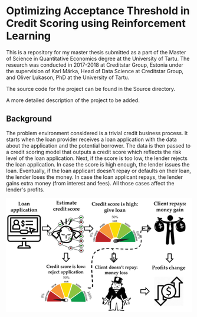 # Optimizing Acceptance Threshold in Credit Scoring using Reinforcement Learning
This is a repository for my master thesis submitted as a part of the Master of Science in Quantitative Economics degree at the University of Tartu. The research was conducted in 2017-2018 at Creditstar Group, Estonia under the supervision of Karl Märka, Head of Data Science at Creditstar Group, and Oliver Lukason, PhD at the University of Tartu.

The source code for the project can be found in the Source directory.

A more detailed description of the project to be added.

## Background
The problem environment considered is a trivial credit business process. It starts when the loan provider receives a loan application with the data about the application and the potential borrower. The data is then passed to a credit scoring model that outputs a credit score which reflects the risk level of the loan application. Next, if the score is too low, the lender rejects the loan application. In case the score is high enough, the lender issues the loan. Eventually, if the loan applicant doesn't repay or defaults on their loan, the lender loses the money. In case the loan applicant repays, the lender gains extra money (from interest and fees). All those cases affect the lender's profits.

![Credit business process](https://raw.githubusercontent.com/MykolaGerasymovych/Optimizing-Acceptance-Threshold-in-Credit-Scoring-using-Reinforcement-Learning/master/Pics/Credit_business_process.png)
